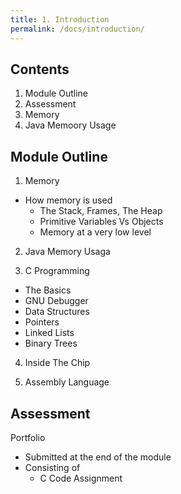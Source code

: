 ```yaml
---
title: 1. Introduction
permalink: /docs/introduction/
---
```


## Contents  

1. Module Outline
2. Assessment
3. Memory   
4. Java Memoory Usage  

## Module Outline

1. Memory
  * How memory is used
    * The Stack, Frames, The Heap
    * Primitive Variables Vs Objects
    * Memory at a very low level

2. Java Memory Usaga

3. C Programming
  * The Basics
  * GNU Debugger
  * Data Structures
  * Pointers
  * Linked Lists
  * Binary Trees

4. Inside The Chip

5. Assembly Language

## Assessment

Portfolio
* Submitted at the end of the module
* Consisting of
  * C Code Assignment




